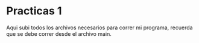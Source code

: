 # Practicas 1
Aqui subi todos los archivos necesarios para correr mi programa, recuerda que se debe correr desde el archivo main.
